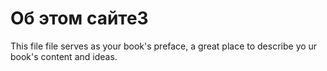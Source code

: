 # Об этом сайте3

This file file serves as your book's preface, a great place to describe yo ur book's content and ideas.


